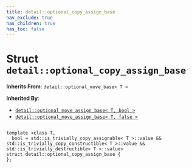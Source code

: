 ```yaml
---
title: detail::optional_copy_assign_base
nav_exclude: true
has_children: true
has_toc: false
---
```


# Struct `detail::optional_copy_assign_base`

**Inherits From**:
`detail::optional_move_base< T >`

**Inherited By**:
* [`detail::optional_move_assign_base< T, bool >`](/thrust/api/classes/structdetail_1_1optional__move__assign__base.html)
* [`detail::optional_move_assign_base< T, false >`](/thrust/api/classes/structdetail_1_1optional__move__assign__base_3_01t_00_01false_01_4.html)

<code class="doxybook">
<span>template &lt;class T,</span>
<span>&nbsp;&nbsp;bool = std::is&#95;trivially&#95;copy&#95;assignable&lt; T &gt;::value && std::is&#95;trivially&#95;copy&#95;constructible&lt; T &gt;::value && std::is&#95;trivially&#95;destructible&lt; T &gt;::value&gt;</span>
<span>struct detail::optional&#95;copy&#95;assign&#95;base {</span>
<span>};</span>
</code>

